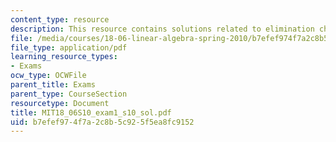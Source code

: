 ```yaml
---
content_type: resource
description: This resource contains solutions related to elimination changes.
file: /media/courses/18-06-linear-algebra-spring-2010/b7efef974f7a2c8b5c925f5ea8fc9152_MIT18_06S10_exam1_s10_sol.pdf
file_type: application/pdf
learning_resource_types:
- Exams
ocw_type: OCWFile
parent_title: Exams
parent_type: CourseSection
resourcetype: Document
title: MIT18_06S10_exam1_s10_sol.pdf
uid: b7efef97-4f7a-2c8b-5c92-5f5ea8fc9152
---
```

